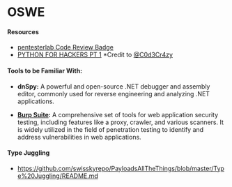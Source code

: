 # OSWE

#### Resources

- [pentesterlab Code Review Badge](https://pentesterlab.com/badges/codereview)
- [PYTHON FOR HACKERS PT 1](https://drive.google.com/file/d/18zMHrfyiVFIL7KGHI3CTrTi3S5LorEi0/view) *Credit to [@C0d3Cr4zy](https://twitter.com/C0d3Cr4zy)

#### Tools to be Familiar With:

- **dnSpy:** A powerful and open-source .NET debugger and assembly editor, commonly used for reverse engineering and analyzing .NET applications.

- **[Burp Suite](https://portswigger.net/burp):** A comprehensive set of tools for web application security testing, including features like a proxy, crawler, and various scanners. It is widely utilized in the field of penetration testing to identify and address vulnerabilities in web applications.

#### Type Juggling

- https://github.com/swisskyrepo/PayloadsAllTheThings/blob/master/Type%20Juggling/README.md


